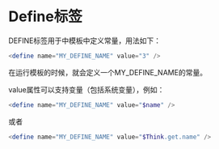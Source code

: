 # Define标签

DEFINE标签用于中模板中定义常量，用法如下：

```php
<define name="MY_DEFINE_NAME" value="3" />
```

在运行模板的时候，就会定义一个MY_DEFINE_NAME的常量。

value属性可以支持变量（包括系统变量），例如：

```php
<define name="MY_DEFINE_NAME" value="$name" />
```

或者

```php
<define name="MY_DEFINE_NAME" value="$Think.get.name" />
```